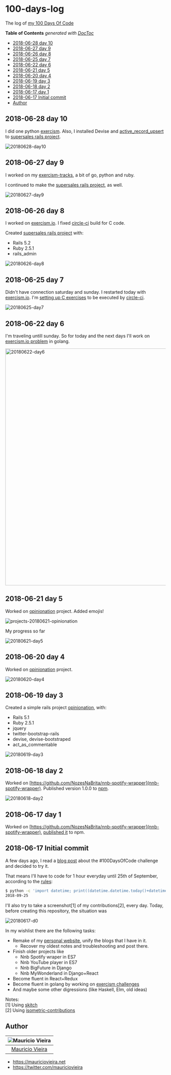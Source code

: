 # 100-days-log
The log of [my 100 Days Of Code](https://medium.freecodecamp.org/join-the-100daysofcode-556ddb4579e4)


<!-- START doctoc generated TOC please keep comment here to allow auto update -->
<!-- DON'T EDIT THIS SECTION, INSTEAD RE-RUN doctoc TO UPDATE -->
**Table of Contents**  *generated with [DocToc](https://github.com/thlorenz/doctoc)*

- [2018-06-28 day 10](#2018-06-28-day-10)
- [2018-06-27 day 9](#2018-06-27-day-9)
- [2018-06-26 day 8](#2018-06-26-day-8)
- [2018-06-25 day 7](#2018-06-25-day-7)
- [2018-06-22 day 6](#2018-06-22-day-6)
- [2018-06-21 day 5](#2018-06-21-day-5)
- [2018-06-20 day 4](#2018-06-20-day-4)
- [2018-06-19 day 3](#2018-06-19-day-3)
- [2018-06-18 day 2](#2018-06-18-day-2)
- [2018-06-17 day 1](#2018-06-17-day-1)
- [2018-06-17 Initial commit](#2018-06-17-initial-commit)
- [Author](#author)

<!-- END doctoc generated TOC please keep comment here to allow auto update -->

## 2018-06-28 day 10

I did one python [exercism](https://github.com/mauriciovieira/exercism-tracks/). Also, I installed Devise and [active_record_upsert](https://github.com/jesjos/active_record_upsert) to [supersales rails project](https://github.com/mauriciovieira/supersales).

![20180628-day10](https://user-images.githubusercontent.com/95258/42060986-51ba0d8c-7b31-11e8-92a7-cc7d901163b4.png)

## 2018-06-27 day 9

I worked on my [exercism-tracks](https://github.com/mauriciovieira/exercism-tracks/compare/39c3bb1440f5...3008a99), a bit of go, python and ruby.

I continued to make the [supersales rails project](https://github.com/mauriciovieira/supersales), as well.

![20180627-day9](https://user-images.githubusercontent.com/95258/42016784-792b6d60-7ab5-11e8-972e-5a9d5c705e9c.png)

## 2018-06-26 day 8

I worked on [exercism.io](https://github.com/mauriciovieira/exercism-tracks). I fixed [circle-ci](https://circleci.com/gh/mauriciovieira/exercism-tracks/) build for C code.

Created [supersales rails project](https://github.com/mauriciovieira/supersales) with:
* Rails 5.2
* Ruby 2.5.1
* rails_admin

![20180626-day8](https://user-images.githubusercontent.com/95258/41936592-46d1c4e2-7996-11e8-8350-9f39b658491e.png)

## 2018-06-25 day 7

Didn't have connection saturday and sunday. I restarted today with [exercism.io](https://github.com/mauriciovieira/exercism-tracks). I'm [setting up C exercises](https://github.com/mauriciovieira/exercism-tracks/pull/4) to be executed by [circle-ci](https://circleci.com/gh/mauriciovieira/exercism-tracks/).

![20180625-day7](https://user-images.githubusercontent.com/95258/41834212-13636f9c-785c-11e8-823b-32cac7c449cc.png)

## 2018-06-22 day 6

I'm traveling untill sunday. So for today and the next days I'll work on [exercism.io problem](https://github.com/mauriciovieira/exercism-tracks) in golang.

<img width="741" alt="20180622-day6" src="https://user-images.githubusercontent.com/95258/41795775-a9fc97cc-766c-11e8-8ba2-a861e0706dff.png">

## 2018-06-21 day 5

Worked on [opinionation](https://github.com/mauriciovieira/opinionation) project. Added emojis!

![projects-20180621-opinionation](https://user-images.githubusercontent.com/95258/41699816-5fa70b1a-752e-11e8-9086-d664ea4713ca.png)

My progress so far

![20180621-day5](https://user-images.githubusercontent.com/95258/41699820-627e9aa6-752e-11e8-956c-9afc600f5cb7.png)

## 2018-06-20 day 4

Worked on [opinionation](https://github.com/mauriciovieira/opinionation) project.

![20180620-day4](https://user-images.githubusercontent.com/95258/41639300-e2336412-7465-11e8-8492-869071f959cb.png)

## 2018-06-19 day 3

Created a simple rails project [opinionation](https://github.com/mauriciovieira/opinionation), with:
* Rails 5.1
* Ruby 2.5.1
* jquery
* twitter-bootstrap-rails
* devise, devise-bootstraped
* act_as_commentable

![20180619-day3](https://user-images.githubusercontent.com/95258/41580462-a84e9e6e-73a3-11e8-9e25-811129d694a7.png)

## 2018-06-18 day 2

Worked on [https://github.com/NozesNaBrita/nnb-spotify-wrapper](nnb-spotify-wrapper). Published version 1.0.0 to [npm](https://www.npmjs.com/package/nnb-spotify-wrapper).

![20180618-day2](https://user-images.githubusercontent.com/95258/41521547-41ecb9bc-72db-11e8-9535-7cf314075803.png)


## 2018-06-17 day 1

Worked on [https://github.com/NozesNaBrita/nnb-spotify-wrapper](nnb-spotify-wrapper), [published it](https://www.npmjs.com/package/nnb-spotify-wrapper) to npm.

## 2018-06-17 Initial commit

A few days ago, I read a [blog post](https://www.codingame.com/blog/100-days-of-code-challenge/) about the #100DaysOfCode challenge and decided to try it.

That means I'll have to code for 1 hour everyday until 25th of September, according to the [rules](https://github.com/kallaway/100-days-of-code/blob/master/rules.md):

```bash
$ python -c 'import datetime; print((datetime.datetime.today()+datetime.timedelta(100)).strftime("%F"))'
2018-09-25
```

I'll also try to take a screenshot[1] of my contributions[2], every day. Today, before creating this repository, the situation was

![20180617-d0](https://user-images.githubusercontent.com/95258/41507132-f13ea79c-7234-11e8-80fa-788a9d838c1b.png)

In my wishlist there are the following tasks:

* Remake of my [personal website](https://mauriciovieira.net), unify the blogs that I have in it.
  * Recover my oldest notes and troubleshooting and post there.
* Finish older projects like
  * Nnb Spotify wraper in ES7
  * Nnb YouTube player in ES7
  * Nnb BigFuture in Django
  * Nnb MyWonderland in Django+React
* Become fluent in React+Redux
* Become fluent in golang by working on [exercism challenges](https://github.com/mauriciovieira/exercism-tracks)
* And maybe some other digressions (like Haskell, Elm, old ideas)

Notes: <br />
[1] Using [skitch](https://github.com/mauriciovieira/eiitp/commit/d24825654191aee096c27297ba694f5a56866388)<br />
[2] Using [isometric-contributions](https://github.com/jasonlong/isometric-contributions)

## Author

| ![Mauricio Vieira](https://avatars2.githubusercontent.com/u/95258?s=150&v=4)|
|:---------------------:|
|  [Mauricio Vieira](https://github.com/mauriciovieira/)   |

+ <https://mauriciovieira.net>
+ <https://twitter.com/mauriciovieira>
